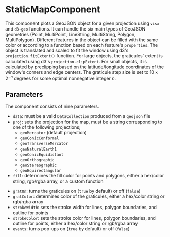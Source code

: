 # StaticMapComponent

This component plots a GeoJSON object for a given projection using `visx` and `d3-geo` functions. It can handle the six main types of GeoJSON geometries (Point, MultiPoint, LineString, MultiString, Polygon, MultiPolygon). Different features in the object can be filled with the same color or according to a function based on each feature's `properties`.
The object is translated and scaled to fit the window using d3's `projection.fitExtent()` function. 
For large objects, the graticules' extent is calculated using d3's `projection.clipExtent`. 
For small objects, it is calculated by preclipping based on the latitude/longitude coordinates of the window's corners and edge centers.
The graticule step size is set to $10\times 2^{-n}$ degrees for some optimal nonnegative integer $n$.


## Parameters

The component consists of nine parameters.

* `data`: must be a valid `DataCollection` produced from a `geojson` file
* `proj`: sets the projection for the map, must be a string corresponding to one of the following projections;
    - `geoMercator` (default projection)
    - `geoConicConformal`
    - `geoTransverseMercator`
    - `geoNaturalEarth1`
    - `geoConicEquidistant`
    - `geoOrthographic`
    - `geoStereographic`
    - `geoEquirectangular`
* `fill`: determines the fill color for points and polygons, either a hex/color string, rgb/rgba array, or a custom function
<!-- * `background`: sets the background of the pane, either a hex/color string or rgb/rgba array -->
* `gratOn`: turns the graticules on (`true` by default) or off (`false`)
* `gratColor`: determines color of the graticules, either a hex/color string or rgb/rgba array
* `strokeWidth`: sets the stroke width for lines, polygon boundaries, and outline for points
* `strokeColor`: sets the stroke color for lines, polygon boundaries, and outline for points, either a hex/color string or rgb/rgba array
* `events`: turns pop-ups on (`true` by default) or off (`false`)